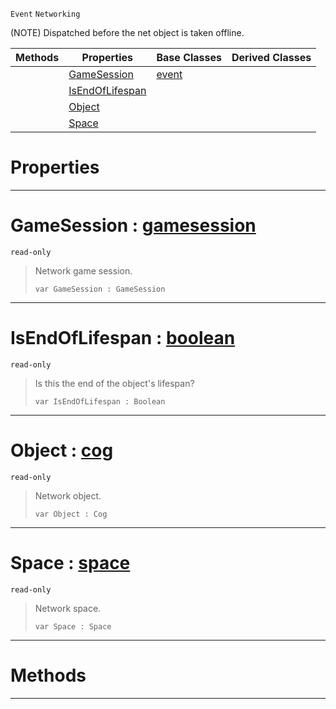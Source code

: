  `Event` `Networking`



(NOTE) Dispatched before the net object is taken offline.

|Methods|Properties|Base Classes|Derived Classes|
|---|---|---|---|
| |[ GameSession](https://plasmaengine.github.io/PlasmaDocs/Plasma1/C++/code_reference/class_reference/netobjectoffline.markdown#gamesession-plasma-engine)|[event](https://plasmaengine.github.io/PlasmaDocs/Plasma1/C++/code_reference/class_reference/event.markdown)| |
| |[ IsEndOfLifespan](https://plasmaengine.github.io/PlasmaDocs/Plasma1/C++/code_reference/class_reference/netobjectoffline.markdown#isendoflifespan-plasma-eng)| | |
| |[ Object](https://plasmaengine.github.io/PlasmaDocs/Plasma1/C++/code_reference/class_reference/netobjectoffline.markdown#object-plasma-engine-docum)| | |
| |[ Space](https://plasmaengine.github.io/PlasmaDocs/Plasma1/C++/code_reference/class_reference/netobjectoffline.markdown#space-plasma-engine-docume)| | |


 #  Properties


---  
 #  GameSession : [gamesession](https://plasmaengine.github.io/PlasmaDocs/Plasma1/C++/code_reference/class_reference/gamesession.markdown)

 `read-only`

> Network game session.
> ``` lang=cpp, name=Lightning
> var GameSession : GameSession


---  
 #  IsEndOfLifespan : [boolean](https://plasmaengine.github.io/PlasmaDocs/Plasma1/C++/code_reference/lightning_base_types/boolean.markdown)

 `read-only`

> Is this the end of the object's lifespan?
> ``` lang=cpp, name=Lightning
> var IsEndOfLifespan : Boolean


---  
 #  Object : [cog](https://plasmaengine.github.io/PlasmaDocs/Plasma1/C++/code_reference/class_reference/cog.markdown)

 `read-only`

> Network object.
> ``` lang=cpp, name=Lightning
> var Object : Cog


---  
 #  Space : [space](https://plasmaengine.github.io/PlasmaDocs/Plasma1/C++/code_reference/class_reference/space.markdown)

 `read-only`

> Network space.
> ``` lang=cpp, name=Lightning
> var Space : Space


---  
 #  Methods


---  
 

 